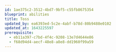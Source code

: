 ```yaml
---
id: 1ae375c2-3512-4bd7-9bf5-c55fb8675354
blueprint: abilities
title: Toss
updated_by: ea6393ed-5c2e-4abf-b78d-80b9488e0102
updated_at: 1643225597
prerequisite:
  - eb11a397-c7bd-4f4c-9208-13e7d4644e86
  - f68d94d4-aecf-48e8-a8e8-dd1960f99a59
---
```


